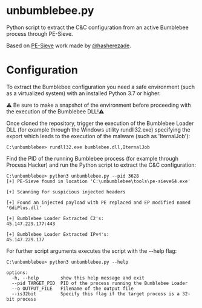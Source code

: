 # unbumblebee.py
Python script to extract the C&C configuration from an active Bumblebee process through PE-Sieve.

Based on [PE-Sieve](https://github.com/hasherezade/pe-sieve) work made by [@hasherezade](https://github.com/hasherezade).

# Configuration
To extract the Bumblebee configuration you need a safe environment (such as a virtualized system) with an installed Python 3.7 or higher.  

:warning: Be sure to make a snapshot of the environment before proceeding with the execution of the Bumblebee DLL!:warning:

Once cloned the repository, trigger the execution of the Bumblebee Loader DLL (for example through the Windows utility rundll32.exe) specifying the export which leads to the execution of the malware (such as 'IternalJob'):  
```
C:\unbumblebee> rundll32.exe bumblebee.dll,IternalJob
```
Find the PID of the running Bumblebee process (for example through Process Hacker) and run the Python script to extract the C&C configuration:
```
C:\unbumblebee> python3 unbumblebee.py --pid 3628
[+] PE-Sieve found in location 'C:\unbumblebee\tools\pe-sieve64.exe'

[+] Scanning for suspicious injected headers

[+] Found an injected payload with PE replaced and EP modified named 'GdiPlus.dll'

[+] Bumblebee Loader Extracted C2's:
45.147.229.177:443

[+] Bumblebee Loader Extracted IPv4's:
45.147.229.177
```

For further script arguments executes the script with the --help flag:
```
C:\unbumblebee> python3 unbumblebee.py --help

options:
  -h, --help        show this help message and exit
  --pid TARGET_PID  PID of the process running the Bumblebee Loader
  --o OUTPUT_FILE   Filename of the output file
  --is32bit         Specify this flag if the target process is a 32-bit process
```
